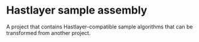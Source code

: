 # Hastlayer sample assembly

A project that contains Hastlayer-compatible sample algorithms that can be transformed from another project.

